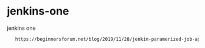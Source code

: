 # jenkins-one
jenkins one

```bash
   https://beginnersforum.net/blog/2019/11/28/jenkin-paramerized-job-api-json
```
